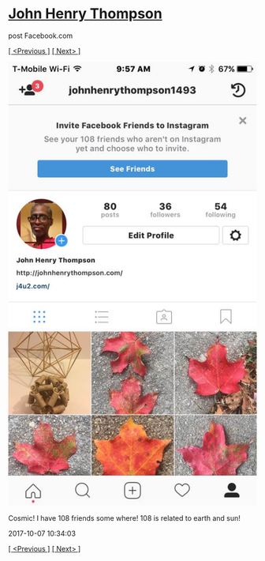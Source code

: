# [John Henry Thompson](../README.md)
post Facebook.com

[[ <Previous ]](2017-10-07-1.md) [[ Next> ]](2017-10-06-2.md)

[![](../media/2017-10-07/Timeline-Photos-Cosmic-I-have-108-friends-some-where-108-is-rela.jpg)](../README.md)

Cosmic! I have 108 friends some where! 108 is related to earth and sun!

2017-10-07 10:34:03

[[ <Previous ]](2017-10-07-1.md) [[ Next> ]](2017-10-06-2.md)